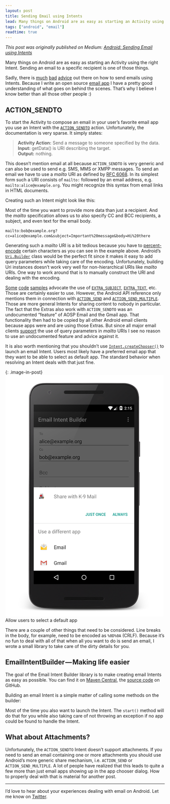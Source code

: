 ```yaml
---
layout: post
title: Sending Email using Intents
lead: Many things on Android are as easy as starting an Activity using the right Intent. Sending an email to a specific recipient is one of those things.
tags: ["android", "email"]
readtime: true
---
```


*This post was originally published on Medium: [Android: Sending Email using Intents](https://medium.com/@cketti/android-sending-email-using-intents-3da63662c58f#.m53umvu9z)*

Many things on Android are as easy as starting an Activity using the right Intent. Sending an email to a specific recipient is one of those things.

Sadly, there is [much](http://stackoverflow.com/questions/2197741/how-can-i-send-emails-from-my-android-application) [bad](http://www.mkyong.com/android/how-to-send-email-in-android/) [advice](http://www.tutorialspoint.com/android/android_sending_email.htm) out there on how to send emails using Intents. Because I write an open source [email app](https://github.com/k9mail/k-9) I have a pretty good understanding of what goes on behind the scenes. That’s why I believe I know better than all those other people :)


## ACTION_SENDTO
To start the Activity to compose an email in your user’s favorite email app you use an Intent with the [`ACTION_SENDTO`](https://developer.android.com/reference/android/content/Intent.html#ACTION_SENDTO) action. Unfortunately, the documentation is very sparse. It simply states:

> **Activity Action:** Send a message to someone specified by the data.  
> **Input:** getData() is URI describing the target.  
> **Output:** nothing.  

This doesn’t mention email at all because `ACTION_SENDTO` is very generic and can also be used to send e.g. SMS, MMS or XMPP messages.
To send an email we have to use a *mailto* URI as defined by [RFC 6068](https://tools.ietf.org/html/rfc6068). In its simplest form such a URI consists of `mailto:` followed by an email address, e.g. `mailto:alice@example.org`. You might recognize this syntax from email links in HTML documents.

Creating such an Intent might look like this:

<script src="https://gist.github.com/cketti/51938e906959e66d7d6d.js"></script>

Most of the time you want to provide more data than just a recipient. And the *mailto* specification allows us to also specify CC and BCC recipients, a subject, and even text for the email body.

    mailto:bob@example.org?cc=alice@example.com&subject=Important%20message&body=Hi%20there

Generating such a *mailto* URI is a bit tedious because you have to [percent-encode](https://tools.ietf.org/html/rfc3986#section-2.1) certain characters as you can see in the example above.
Android’s [`Uri.Builder`](https://developer.android.com/reference/android/net/Uri.Builder.html) class would be the perfect fit since it makes it easy to add query parameters while taking care of the encoding. Unfortunately, building Uri instances doesn’t work very well for non-hierarchical URIs like *mailto* URIs. One way to work around that is to manually construct the URI and dealing with the encoding.

<script src="https://gist.github.com/cketti/6a9b67dd92540bc74b2e.js"></script>

[Some](http://stackoverflow.com/a/9462834/1800174) [code](http://stackoverflow.com/a/15022153/1800174) [samples](http://developer.android.com/guide/components/intents-common.html#Email) advocate the use of [`EXTRA_SUBJECT`](https://developer.android.com/reference/android/content/Intent.html#EXTRA_SUBJECT), [`EXTRA_TEXT`](https://developer.android.com/reference/android/content/Intent.html#EXTRA_TEXT), etc. Those are certainly easier to use. However, the Android API reference only mentions them in connection with [`ACTION_SEND`](https://developer.android.com/reference/android/content/Intent.html#ACTION_SEND) and [`ACTION_SEND_MULTIPLE`](https://developer.android.com/reference/android/content/Intent.html#ACTION_SEND_MULTIPLE). Those are more general Intents for sharing content to nobody in particular.
The fact that the Extras also work with `ACTION_SENDTO` was an undocumented “feature” of AOSP Email and the Gmail app. That functionality then had to be copied by all other Android email clients because apps were and are using those Extras.
But since all major email clients [support](https://github.com/cketti/EmailIntentBuilder/wiki/EmailClientCompatibilityList) the use of query parameters in *mailto* URIs I see no reason to use an undocumented feature and advice against it.

It is also worth mentioning that you shouldn’t use [`Intent.createChooser()`](https://developer.android.com/reference/android/content/Intent.html#createChooser%28android.content.Intent,%20java.lang.CharSequence%29) to launch an email Intent. Users most likely have a preferred email app that they want to be able to select as default app. The standard behavior when resolving an Intent deals with that just fine.

{: .image-in-post}
![Screenshot of chooser dialog](/img/sending-email-using-intents/screenshot_chooser.png)  
Allow users to select a default app

There are a couple of other things that need to be considered. Line breaks in the body, for example, need to be encoded as `%0D%0A` (CRLF).
Because it’s no fun to deal with all of that when all you want to do is send an email, I wrote a small library to take care of the dirty details for you.


## EmailIntentBuilder — Making life easier

The goal of the Email Intent Builder library is to make creating email Intents as easy as possible.
You can find it on [Maven Central](http://search.maven.org/#search%7Cga%7C1%7Cg%3A%22de.cketti.mailto%22%20AND%20a%3A%22email-intent-builder%22), the [source code](https://github.com/cketti/EmailIntentBuilder) on GitHub.

Building an email Intent is a simple matter of calling some methods on the builder:

<script src="https://gist.github.com/cketti/f4161c07ea9b7ae66f0d.js"></script>

Most of the time you also want to launch the Intent. The `start()` method will do that for you while also taking care of not throwing an exception if no app could be found to handle the Intent.

<script src="https://gist.github.com/cketti/988ff9de4b8460a9232d.js"></script>


## What about Attachments?

Unfortunately, the `ACTION_SENDTO` Intent doesn’t support attachments. If you need to send an email containing one or more attachments you should use Android’s more generic share mechanism, i.e. `ACTION_SEND` or `ACTION_SEND_MULTIPLE`.
A lot of people have realized that this leads to quite a few more than just email apps showing up in the app chooser dialog. How to properly deal with that is material for another post.


---

I’d love to hear about your experiences dealing with email on Android. Let me know on [Twitter](https://twitter.com/cketti).
